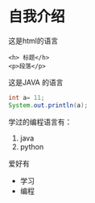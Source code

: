 
# 自我介绍
这是html的语言
```
<h> 标题</h>
<p>段落</p>
```
这是JAVA 的语言
```java
int a= 11;
System.out.println(a);
```

学过的编程语言有：
1. java
2. python

爱好有
* 学习
* 编程
